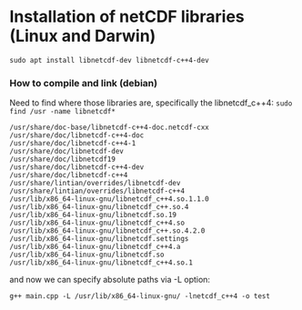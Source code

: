 # Installation of netCDF libraries (Linux and Darwin)

`sudo apt install libnetcdf-dev libnetcdf-c++4-dev`


### How to compile and link (debian)
Need to find where those libraries are, specifically the libnetcdf_c++4:
`sudo find /usr -name libnetcdf*`

```
/usr/share/doc-base/libnetcdf-c++4-doc.netcdf-cxx
/usr/share/doc/libnetcdf-c++4-doc
/usr/share/doc/libnetcdf-c++4-1
/usr/share/doc/libnetcdf-dev
/usr/share/doc/libnetcdf19
/usr/share/doc/libnetcdf-c++4-dev
/usr/share/doc/libnetcdf-c++4
/usr/share/lintian/overrides/libnetcdf-dev
/usr/share/lintian/overrides/libnetcdf-c++4
/usr/lib/x86_64-linux-gnu/libnetcdf_c++4.so.1.1.0
/usr/lib/x86_64-linux-gnu/libnetcdf_c++.so.4
/usr/lib/x86_64-linux-gnu/libnetcdf.so.19
/usr/lib/x86_64-linux-gnu/libnetcdf_c++4.so
/usr/lib/x86_64-linux-gnu/libnetcdf_c++.so.4.2.0
/usr/lib/x86_64-linux-gnu/libnetcdf.settings
/usr/lib/x86_64-linux-gnu/libnetcdf_c++4.a
/usr/lib/x86_64-linux-gnu/libnetcdf.so
/usr/lib/x86_64-linux-gnu/libnetcdf_c++4.so.1
```

and now we  can specify absolute paths via -L option:

`g++ main.cpp -L /usr/lib/x86_64-linux-gnu/ -lnetcdf_c++4 -o test`